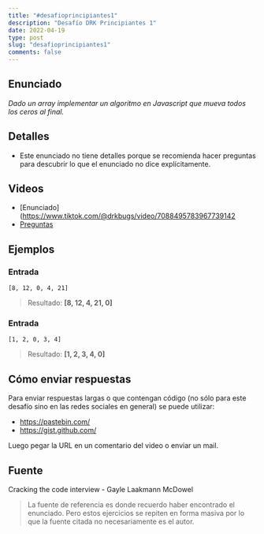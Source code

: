 ```yaml
---
title: "#desafioprincipiantes1"
description: "Desafío DRK Principiantes 1"
date: 2022-04-19
type: post
slug: "desafioprincipiantes1"
comments: false
---
```


## Enunciado

_Dado un array implementar un algoritmo en Javascript que mueva todos los ceros al final._

## Detalles

- Este enunciado no tiene detalles porque se recomienda hacer preguntas para descubrir lo que el enunciado no dice explícitamente.

## Videos

- [Enunciado](https://www.tiktok.com/@drkbugs/video/7088495783967739142
- [Preguntas](https://www.instagram.com/p/Ccqz2FQF-AD/)


## Ejemplos

### Entrada
```
[8, 12, 0, 4, 21]
```
> Resultado: **[8, 12, 4, 21, 0]**

### Entrada
```
[1, 2, 0, 3, 4]
```
> Resultado: **[1, 2, 3, 4, 0]**

## Cómo enviar respuestas

Para enviar respuestas largas o que contengan código (no sólo para este desafío sino en las redes sociales en general) se puede utilizar:

- https://pastebin.com/
- https://gist.github.com/

Luego pegar la URL en un comentario del video o enviar un mail.

## Fuente

Cracking the code interview - Gayle Laakmann McDowel

> La fuente de referencia es donde recuerdo haber encontrado el enunciado. Pero estos ejercicios se repiten en forma masiva por lo que la fuente citada no necesariamente es el autor.